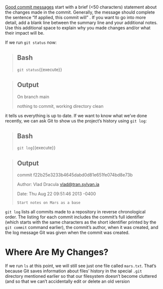 [Good commit messages](https://chris.beams.io/posts/git-commit/) start with a brief (<50 characters) statement about the changes made in the commit. Generally, the message should complete the sentence “If applied, this commit will” . If you want to go into more detail, add a blank line between the summary line and your additional notes. Use this additional space to explain why you made changes and/or what their impact will be.

If we run `git status` now:

> ## Bash
> `git status`{{execute}}

> ## Output
> On branch main
> 
> nothing to commit, working directory clean

it tells us everything is up to date. If we want to know what we’ve done recently, we can ask Git to show us the project’s history using `git log`:

> ## Bash 
> `git log`{{execute}}

> ## Output
> commit f22b25e3233b4645dabd0d81e651fe074bd8e73b
> 
> Author: Vlad Dracula <vlad@tran.sylvan.ia>
> 
> Date:   Thu Aug 22 09:51:46 2013 -0400
> 
>     Start notes on Mars as a base

`git log` lists all commits made to a repository in reverse chronological order. The listing for each commit includes the commit’s full identifier (which starts with the same characters as the short identifier printed by the `git commit` command earlier), the commit’s author, when it was created, and the log message Git was given when the commit was created.

# Where Are My Changes?

If we run `ls` at this point, we will still see just one file called `mars.txt`. That’s because Git saves information about files’ history in the special `.git` directory mentioned earlier so that our filesystem doesn’t become cluttered (and so that we can’t accidentally edit or delete an old version

<br/><br/>




